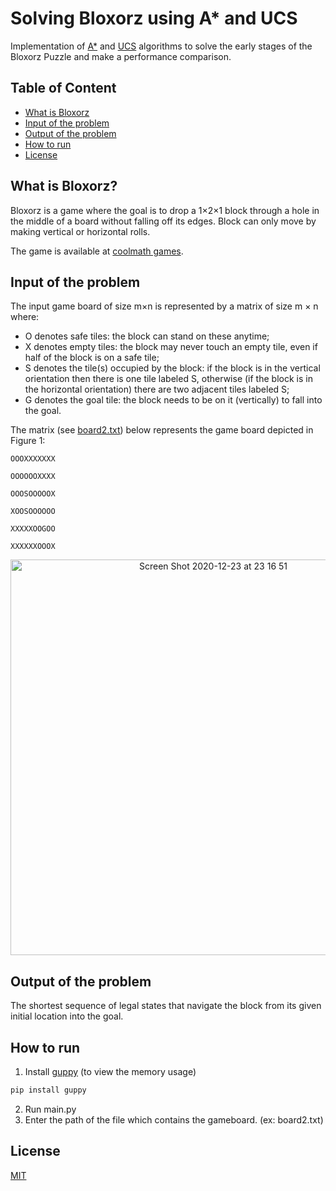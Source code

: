 Solving Bloxorz using A* and UCS
=================================
Implementation of [A*](https://en.wikipedia.org/wiki/A*_search_algorithm) and [UCS](https://www.educba.com/uniform-cost-search/) algorithms to solve the early stages of the Bloxorz Puzzle and make a performance comparison.

## Table of Content
* [What is Bloxorz](#table-of-content)
* [Input of the problem](#input-of-the-problem)
* [Output of the problem](#output-of-the-problem)
* [How to run](#how-to-run)
* [License](#license)

## What is Bloxorz?

Bloxorz is a game where the goal is to drop a 1×2×1 block through a hole in the middle of a board without falling off its edges. Block can only move by making vertical or horizontal rolls.

The game is available at [coolmath games](http://www.coolmath-games.com/0-bloxorz/index.html.).

## Input of the problem
The input game board of size m×n is represented by a matrix
of size m × n where:

- O denotes safe tiles: the block can stand on these anytime;
- X denotes empty tiles: the block may never touch an empty tile, even if half of the block is on a safe tile;
- S denotes the tile(s) occupied by the block: if the block is in the vertical orientation then there is one tile labeled S, otherwise (if the block is in the horizontal orientation) there are two adjacent tiles labeled S;
- G denotes the goal tile: the block needs to be on it (vertically) to fall into the goal.

The matrix (see [board2.txt](./board2.txt)) below represents the game board depicted in Figure 1:

    OOOXXXXXXX

    OOOOOOXXXX

    OOOSOOOOOX

    XOOSOOOOOO

    XXXXXOOGOO

    XXXXXXOOOX

<p align="center">
  <img width="633" alt="Screen Shot 2020-12-23 at 23 16 51" src="https://user-images.githubusercontent.com/37274614/103076211-4190d880-45de-11eb-8d1a-83dcae5667cc.png">
</p>

## Output of the problem
The shortest sequence of legal states that navigate the block from its given initial location into the goal.

## How to run
1) Install [guppy](https://pypi.org/project/guppy/) (to view the memory usage) 
```python
pip install guppy
```
2) Run main.py 
3) Enter the path of the file which contains the gameboard. (ex: board2.txt)

## License
  
[MIT](../LICENSE)

